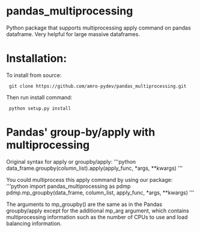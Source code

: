pandas_multiprocessing
=========

Python package that supports multiprocessing apply command on pandas dataframe. Very helpful for large massive dataframes.

Installation:
=============
To install from source:

     git clone https://github.com/amro-pydev/pandas_multiprocessing.git

Then run install command:

     python setup.py install


Pandas' group-by/apply with multiprocessing
===========================================

Original syntax for apply or groupby/apply:
'''python
data_frame.groupby(column_list).apply(apply_func, *args, **kwargs)
'''

You could multiprocess this apply command by using our package:
'''python
import pandas_multiprocessing as pdmp
pdmp.mp_groupby(data_frame, column_list, apply_func, *args, **kwargs)
'''

The arguments to mp_groupby() are the same as in the Pandas groupby/apply except for the additional mp_arg argument, which contains multiprocessing information such as the number of CPUs to use and load balancing information.
